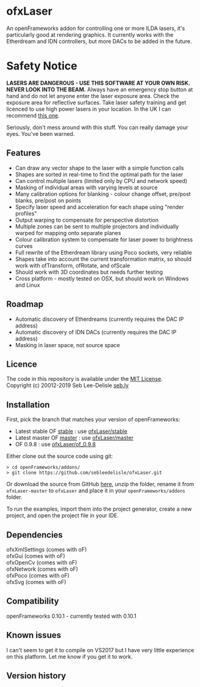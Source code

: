 ofxLaser
=========

An openFrameworks addon for controlling one or more ILDA lasers, it's particularly good at rendering graphics. It currently works with the Etherdream and IDN controllers, but more DACs to be added in the future.

Safety Notice
=============
**LASERS ARE DANGEROUS - USE THIS SOFTWARE AT YOUR OWN RISK. NEVER LOOK INTO THE BEAM.** Always have an emergency stop button at hand and do not let anyone enter the laser exposure area. Check the exposure area for reflective surfaces. Take laser safety training and get licenced to use high power lasers in your location. In the UK I can recommend [this one](https://www.lvroptical.com/display.html). 

Seriously, don't mess around with this stuff. You can really damage your eyes. You've been warned. 

Features
----------
* Can draw any vector shape to the laser with a simple function calls
* Shapes are sorted in real-time to find the optimal path for the laser
* Can control multiple lasers (limited only by CPU and network speed)
* Masking of individual areas with varying levels at source
* Many calibration options for blanking - colour change offset, pre/post blanks, pre/post on points
* Specify laser speed and acceleration for each shape using "render profiles" 
* Output warping to compensate for perspective distortion
* Multiple zones can be sent to multiple projectors and individually warped for mapping onto separate planes
* Colour calibration system to compensate for laser power to brightness curves
* Full rewrite of the Etherdream library using Poco sockets, very reliable
* Shapes take into account the current transformation matrix, so should work with ofTransform, ofRotate, and ofScale
* Should work with 3D coordinates but needs further testing
* Cross platform - mostly tested on OSX, but should work on Windows and Linux

Roadmap
-----------
* Automatic discovery of Etherdreams (currently requires the DAC IP address)
* Automatic discovery of IDN DACs (currently requires the DAC IP address)
* Masking in laser space, not source space

Licence
-------
The code in this repository is available under the [MIT License](https://secure.wikimedia.org/wikipedia/en/wiki/Mit_license).  
Copyright (c) 20012-2019 Seb Lee-Delisle [seb.ly](http://seb.ly)

Installation
-------

First, pick the branch that matches your version of openFrameworks:

* Latest stable OF [stable](https://github.com/openframeworks/openFrameworks/tree/stable) : use [ofxLaser/stable](https://github.com/sebleedelisle/ofxLaser/tree/stable)
* Latest master OF [master](https://github.com/openframeworks/openFrameworks) : use [ofxLaser/master](https://github.com/sebleedelisle/ofxLaser/) 
* OF 0.9.8 : use [ofxLaser/of_0.9.8](https://github.com/sebleedelisle/ofxLaser/tree/of_0.9.8)

Either clone out the source code using git:

	> cd openFrameworks/addons/
	> git clone https://github.com/sebleedelisle/ofxLaser.git

Or download the source from GitHub [here](https://github.com/sebleedelisle/ofxLaser/archive/master.zip), unzip the folder, rename it from `ofxLaser-master` to `ofxLaser` and place it in your `openFrameworks/addons` folder.

To run the examples, import them into the project generator, create a new project, and open the project file in your IDE.


Dependencies
------------
ofxXmlSettings (comes with oF)  
ofxGui (comes with oF)  
ofxOpenCv (comes with oF)  
ofxNetwork (comes with oF)  
ofxPoco (comes with oF)  
ofxSvg (comes with oF)  

Compatibility
------------
openFrameworks 0.10.1 - currently tested with 0.10.1

Known issues
------------
I can't seem to get it to compile on VS2017 but I have very little experience on this platform. Let me know if you get it to work. 

Version history
------------

